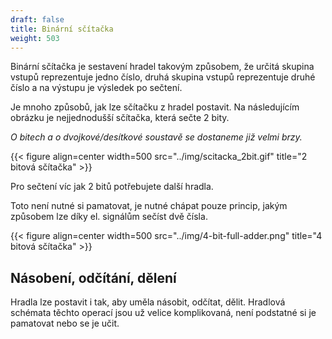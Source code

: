 ```yaml
---
draft: false
title: Binární sčítačka
weight: 503
---
```


Binární sčítačka je sestavení hradel takovým způsobem, že určitá skupina vstupů reprezentuje jedno číslo, druhá skupina vstupů reprezentuje druhé číslo a na výstupu je výsledek po sečtení.

Je mnoho způsobů, jak lze sčítačku z hradel postavit. Na následujícím obrázku je nejjednodušší sčítačka, která sečte 2 bity. 

*O bitech a o dvojkové/desítkové soustavě se dostaneme již velmi brzy.*

{{< figure align=center width=500 src="../img/scitacka_2bit.gif" title="2 bitová sčítačka" >}}

Pro sečtení víc jak 2 bitů potřebujete další hradla.

Toto není nutné si pamatovat, je nutné chápat pouze princip, jakým způsobem lze díky el. signálům sečíst dvě čísla.

{{< figure align=center width=500 src="../img/4-bit-full-adder.png" title="4 bitová sčítačka" >}}

## Násobení, odčítání, dělení

Hradla lze postavit i tak, aby uměla násobit, odčítat, dělit. Hradlová schémata těchto operací jsou už velice komplikovaná, není podstatné si je pamatovat nebo se je učit.